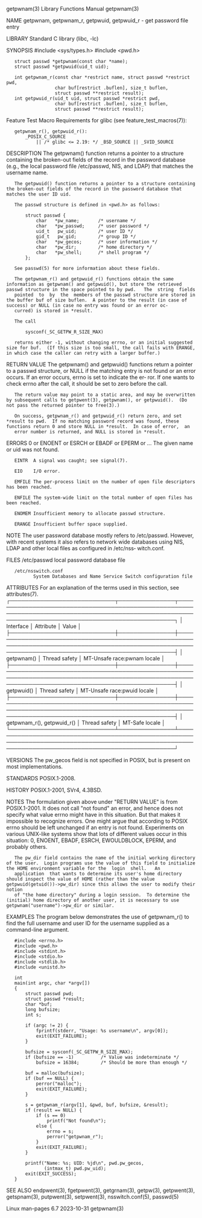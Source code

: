 getpwnam(3)                                                                               Library Functions Manual                                                                              getpwnam(3)

NAME
       getpwnam, getpwnam_r, getpwuid, getpwuid_r - get password file entry

LIBRARY
       Standard C library (libc, -lc)

SYNOPSIS
       #include <sys/types.h>
       #include <pwd.h>

       struct passwd *getpwnam(const char *name);
       struct passwd *getpwuid(uid_t uid);

       int getpwnam_r(const char *restrict name, struct passwd *restrict pwd,
                      char buf[restrict .buflen], size_t buflen,
                      struct passwd **restrict result);
       int getpwuid_r(uid_t uid, struct passwd *restrict pwd,
                      char buf[restrict .buflen], size_t buflen,
                      struct passwd **restrict result);

   Feature Test Macro Requirements for glibc (see feature_test_macros(7)):

       getpwnam_r(), getpwuid_r():
           _POSIX_C_SOURCE
               || /* glibc <= 2.19: */ _BSD_SOURCE || _SVID_SOURCE

DESCRIPTION
       The  getpwnam()  function  returns  a pointer to a structure containing the broken-out fields of the record in the password database (e.g., the local password file /etc/passwd, NIS, and LDAP) that
       matches the username name.

       The getpwuid() function returns a pointer to a structure containing the broken-out fields of the record in the password database that matches the user ID uid.

       The passwd structure is defined in <pwd.h> as follows:

           struct passwd {
               char   *pw_name;       /* username */
               char   *pw_passwd;     /* user password */
               uid_t   pw_uid;        /* user ID */
               gid_t   pw_gid;        /* group ID */
               char   *pw_gecos;      /* user information */
               char   *pw_dir;        /* home directory */
               char   *pw_shell;      /* shell program */
           };

       See passwd(5) for more information about these fields.

       The getpwnam_r() and getpwuid_r() functions obtain the same information as getpwnam() and getpwuid(), but store the retrieved passwd structure in the space pointed to by pwd.   The  string  fields
       pointed  to  by  the  members of the passwd structure are stored in the buffer buf of size buflen.  A pointer to the result (in case of success) or NULL (in case no entry was found or an error oc‐
       curred) is stored in *result.

       The call

           sysconf(_SC_GETPW_R_SIZE_MAX)

       returns either -1, without changing errno, or an initial suggested size for buf.  (If this size is too small, the call fails with ERANGE, in which case the caller can retry with a larger buffer.)

RETURN VALUE
       The getpwnam() and getpwuid() functions return a pointer to a passwd structure, or NULL if the matching entry is not found or an error occurs.  If an error occurs, errno is set to indicate the er‐
       ror.  If one wants to check errno after the call, it should be set to zero before the call.

       The return value may point to a static area, and may be overwritten by subsequent calls to getpwent(3), getpwnam(), or getpwuid().  (Do not pass the returned pointer to free(3).)

       On success, getpwnam_r() and getpwuid_r() return zero, and set *result to pwd.  If no matching password record was found, these functions return 0 and store NULL in *result.  In case of error,  an
       error number is returned, and NULL is stored in *result.

ERRORS
       0 or ENOENT or ESRCH or EBADF or EPERM or ...
              The given name or uid was not found.

       EINTR  A signal was caught; see signal(7).

       EIO    I/O error.

       EMFILE The per-process limit on the number of open file descriptors has been reached.

       ENFILE The system-wide limit on the total number of open files has been reached.

       ENOMEM Insufficient memory to allocate passwd structure.

       ERANGE Insufficient buffer space supplied.

NOTE
       The  user  password  database  mostly refers to /etc/passwd.  However, with recent systems it also refers to network wide databases using NIS, LDAP and other local files as configured in /etc/nss‐
       witch.conf.

FILES
       /etc/passwd
              local password database file

       /etc/nsswitch.conf
              System Databases and Name Service Switch configuration file

ATTRIBUTES
       For an explanation of the terms used in this section, see attributes(7).
       ┌────────────────────────────┬───────────────┬─────────────────────────────────────────────────────────────────────────────────────────────────────────────────────────────────────────────────────┐
       │ Interface                  │ Attribute     │ Value                                                                                                                                               │
       ├────────────────────────────┼───────────────┼─────────────────────────────────────────────────────────────────────────────────────────────────────────────────────────────────────────────────────┤
       │ getpwnam()                 │ Thread safety │ MT-Unsafe race:pwnam locale                                                                                                                         │
       ├────────────────────────────┼───────────────┼─────────────────────────────────────────────────────────────────────────────────────────────────────────────────────────────────────────────────────┤
       │ getpwuid()                 │ Thread safety │ MT-Unsafe race:pwuid locale                                                                                                                         │
       ├────────────────────────────┼───────────────┼─────────────────────────────────────────────────────────────────────────────────────────────────────────────────────────────────────────────────────┤
       │ getpwnam_r(), getpwuid_r() │ Thread safety │ MT-Safe locale                                                                                                                                      │
       └────────────────────────────┴───────────────┴─────────────────────────────────────────────────────────────────────────────────────────────────────────────────────────────────────────────────────┘

VERSIONS
       The pw_gecos field is not specified in POSIX, but is present on most implementations.

STANDARDS
       POSIX.1-2008.

HISTORY
       POSIX.1-2001, SVr4, 4.3BSD.

NOTES
       The formulation given above under "RETURN VALUE" is from POSIX.1-2001.  It does not call "not found" an error, and hence does not specify what value errno might have in this situation.   But  that
       makes  it impossible to recognize errors.  One might argue that according to POSIX errno should be left unchanged if an entry is not found.  Experiments on various UNIX-like systems show that lots
       of different values occur in this situation: 0, ENOENT, EBADF, ESRCH, EWOULDBLOCK, EPERM, and probably others.

       The pw_dir field contains the name of the initial working directory of the user.  Login programs use the value of this field to initialize the HOME environment variable for the  login  shell.   An
       application  that wants to determine its user's home directory should inspect the value of HOME (rather than the value getpwuid(getuid())->pw_dir) since this allows the user to modify their notion
       of "the home directory" during a login session.  To determine the (initial) home directory of another user, it is necessary to use getpwnam("username")->pw_dir or similar.

EXAMPLES
       The program below demonstrates the use of getpwnam_r() to find the full username and user ID for the username supplied as a command-line argument.

       #include <errno.h>
       #include <pwd.h>
       #include <stdint.h>
       #include <stdio.h>
       #include <stdlib.h>
       #include <unistd.h>

       int
       main(int argc, char *argv[])
       {
           struct passwd pwd;
           struct passwd *result;
           char *buf;
           long bufsize;
           int s;

           if (argc != 2) {
               fprintf(stderr, "Usage: %s username\n", argv[0]);
               exit(EXIT_FAILURE);
           }

           bufsize = sysconf(_SC_GETPW_R_SIZE_MAX);
           if (bufsize == -1)          /* Value was indeterminate */
               bufsize = 16384;        /* Should be more than enough */

           buf = malloc(bufsize);
           if (buf == NULL) {
               perror("malloc");
               exit(EXIT_FAILURE);
           }

           s = getpwnam_r(argv[1], &pwd, buf, bufsize, &result);
           if (result == NULL) {
               if (s == 0)
                   printf("Not found\n");
               else {
                   errno = s;
                   perror("getpwnam_r");
               }
               exit(EXIT_FAILURE);
           }

           printf("Name: %s; UID: %jd\n", pwd.pw_gecos,
                  (intmax_t) pwd.pw_uid);
           exit(EXIT_SUCCESS);
       }

SEE ALSO
       endpwent(3), fgetpwent(3), getgrnam(3), getpw(3), getpwent(3), getspnam(3), putpwent(3), setpwent(3), nsswitch.conf(5), passwd(5)

Linux man-pages 6.7                                                                              2023-10-31                                                                                     getpwnam(3)
